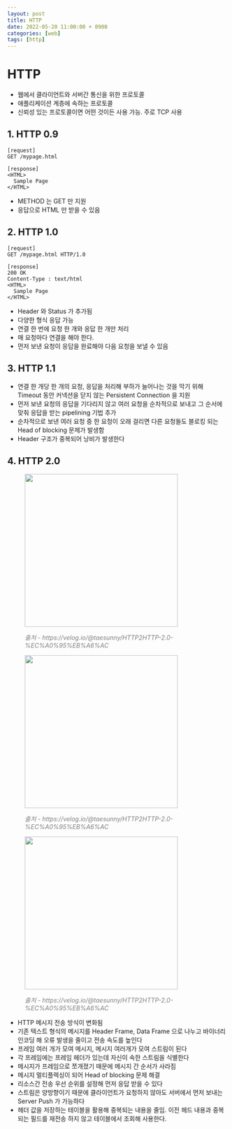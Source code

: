 ```yaml
---
layout: post
title: HTTP
date: 2022-05-20 11:00:00 + 0900
categories: [web]
tags: [http]
---
```

# HTTP
- 웹에서 클라이언트와 서버간 통신을 위한 프로토콜   
- 애플리케이션 계층에 속하는 프로토콜   
- 신뢰성 있는 프로토콜이면 어떤 것이든 사용 가능. 주로 TCP 사용

## 1. HTTP 0.9

```
[request]
GET /mypage.html

[response]
<HTML>
  Sample Page
</HTML>
```

- METHOD 는 GET 만 지원
- 응답으로 HTML 만 받을 수 있음

## 2. HTTP 1.0

```
[request]
GET /mypage.html HTTP/1.0

[response]
200 OK
Content-Type : text/html
<HTML>
  Sample Page
</HTML>

```

- Header 와 Status 가 추가됨
- 다양한 형식 응답 가능
- 연결 한 번에 요청 한 개와 응답 한 개만 처리
- 매 요청마다 연결을 해야 한다.
- 먼저 보낸 요청이 응답을 완료해야 다음 요청을 보낼 수 있음

## 3. HTTP 1.1

- 연결 한 개당 한 개의 요청, 응답을 처리해 부하가 늘어나는 것을 막기 위해 Timeout 동안 커넥션을 닫지 않는 Persistent Connection 을 지원
- 먼저 보낸 요청의 응답을 기다리지 않고 여러 요청을 순차적으로 보내고 그 순서에 맞춰 응답을 받는 pipelining 기법 추가
- 순차적으로 보낸 여러 요청 중 한 요청이 오래 걸리면 다른 요청들도 블로킹 되는 Head of blocking 문제가 발생함
- Header 구조가 중복되어 낭비가 발생한다

## 4. HTTP 2.0

<figure>
  <img src="https://user-images.githubusercontent.com/13375810/169435682-9357096c-f4e0-4d26-85fd-1fca88dbdb50.png" height="350" />
  <p style="font-style: italic; color: gray;">출처 - https://velog.io/@taesunny/HTTP2HTTP-2.0-%EC%A0%95%EB%A6%AC</p>
</figure>

<figure>
  <img src="https://user-images.githubusercontent.com/13375810/169435679-d9216de8-01d0-4320-9485-9c54ef942ca7.png" height="350" />
  <p style="font-style: italic; color: gray;">출처 - https://velog.io/@taesunny/HTTP2HTTP-2.0-%EC%A0%95%EB%A6%AC</p>
</figure>

<figure>
  <img src="https://user-images.githubusercontent.com/13375810/169435672-cd40984e-3fb3-4587-9910-fa6fb4550e37.png" height="350" />
  <p style="font-style: italic; color: gray;">출처 - https://velog.io/@taesunny/HTTP2HTTP-2.0-%EC%A0%95%EB%A6%AC</p>
</figure>

- HTTP 메시지 전송 방식이 변화됨
- 기존 텍스트 형식의 메시지를 Header Frame, Data Frame 으로 나누고 바이너리 인코딩 해 오류 발생을 줄이고 전송 속도를 높인다
- 프레임 여러 개가 모여 메시지, 메시지 여러개가 모여 스트림이 된다
- 각 프레임에는 프레임 헤더가 있는데 자신이 속한 스트림을 식별한다
- 메시지가 프레임으로 쪼개졌기 때문에 메시지 간 순서가 사라짐
- 메시지 멀티플렉싱이 되어 Head of blocking 문제 해결
- 리소스간 전송 우선 순위를 설정해 먼저 응답 받을 수 있다
- 스트림은 양방향이기 때문에 클라이언트가 요청하지 않아도 서버에서 먼저 보내는 Server Push 가 가능하다
- 헤더 값을 저장하는 테이블을 활용해 중복되는 내용을 줄임. 이전 헤드 내용과 중복되는 필드를 재전송 하지 않고 테이블에서 조회해 사용한다.
